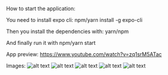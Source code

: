 How to start the application:

You need to install expo cli: npm/yarn install -g expo-cli

Then you install the dependencies with: yarn/npm

And finally run it with npm/yarn start

App preview:
https://www.youtube.com/watch?v=zq1srM5ATac

Images:
![alt text](https://i.imgur.com/nbDmFYb.png)
![alt text](https://i.imgur.com/DJopd2P.png)
![alt text](https://i.imgur.com/bfJPNpA.png)
![alt text](https://i.imgur.com/gRs0axp.png)
![alt text](https://i.imgur.com/Cuw9sJH.png)
